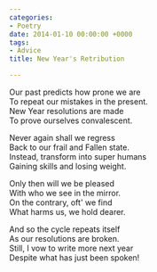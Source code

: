 ```yaml
---
categories:
- Poetry
date: 2014-01-10 00:00:00 +0000
tags:
- Advice
title: New Year's Retribution

---
```

Our past predicts how prone we are  
To repeat our mistakes in the present.  
New Year resolutions are made  
To prove ourselves convalescent.

Never again shall we regress  
Back to our frail and Fallen state.  
Instead, transform into super humans  
Gaining skills and losing weight.

Only then will we be pleased  
With who we see in the mirror.  
On the contrary, oft' we find  
What harms us, we hold dearer.

And so the cycle repeats itself  
As our resolutions are broken.  
Still, I vow to write more next year  
Despite what has just been spoken!